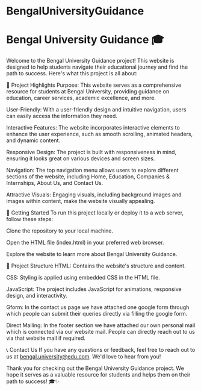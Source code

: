 # BengalUniversityGuidance
# Bengal University Guidance 🎓
Welcome to the Bengal University Guidance project! This website is designed to help students navigate their educational journey and find the path to success. Here's what this project is all about:

🌟 Project Highlights
Purpose: This website serves as a comprehensive resource for students at Bengal University, providing guidance on education, career services, academic excellence, and more.

User-Friendly: With a user-friendly design and intuitive navigation, users can easily access the information they need.

Interactive Features: The website incorporates interactive elements to enhance the user experience, such as smooth scrolling, animated headers, and dynamic content.

Responsive Design: The project is built with responsiveness in mind, ensuring it looks great on various devices and screen sizes.

Navigation: The top navigation menu allows users to explore different sections of the website, including Home, Education, Companies & Internships, About Us, and Contact Us.

Attractive Visuals: Engaging visuals, including background images and images within content, make the website visually appealing.

🚀 Getting Started
To run this project locally or deploy it to a web server, follow these steps:

Clone the repository to your local machine.

Open the HTML file (index.html) in your preferred web browser.

Explore the website to learn more about Bengal University Guidance.

📁 Project Structure
HTML: Contains the website's structure and content.

CSS: Styling is applied using embedded CSS in the HTML file.

JavaScript: The project includes JavaScript for animations, responsive design, and interactivity.

Gform: In the contact us page we have attached one google form through which people can submit their queries directly via filling the google form.

Direct Mailing: In the footer section we have attached our own personal mail which is connected via our website mail. People can directly reach out to us via that website mail if required.

📞 Contact Us
If you have any questions or feedback, feel free to reach out to us at bengal.university@edu.com. We'd love to hear from you!

Thank you for checking out the Bengal University Guidance project. We hope it serves as a valuable resource for students and helps them on their path to success! 🎓✨
